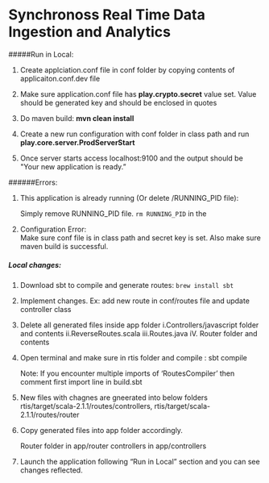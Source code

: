# Synchronoss Real Time Data Ingestion and Analytics


#####Run in Local:

 1. Create applciation.conf file in conf folder by copying contents of
    applicaiton.conf.dev file
 2. Make sure application.conf file has **play.crypto.secret** value set. 
    Value should be generated key and should be enclosed in quotes
 3. Do maven build: **mvn clean install**
 4. Create a new run configuration with conf folder in class path and run
    **play.core.server.ProdServerStart**
    
 5. Once server starts access localhost:9100 and the output should be
    "Your new application is ready.”
    
 ######Errors:
 
 1. This application is already running (Or delete <path>/RUNNING_PID file):
    
    Simply remove RUNNING_PID file. `rm RUNNING_PID` in the <path>
    
 2. Configuration Error:  
    Make sure conf file is in class path and secret key is set. 
    Also make sure maven build is successful.
    
    
 
 ##### Local changes:
 
 1. Download sbt to compile and generate routes:  `brew install sbt`
 2. Implement changes. 
    Ex: add new route in conf/routes file and update controller class
 3. Delete all generated files inside app folder 
		i.Controllers/javascript folder and contents
		ii.ReverseRoutes.scala
		iii.Routes.java
		iV. Router folder and contents
 4. Open terminal and make sure in rtis folder and compile : sbt compile 
 
	 Note: If you encounter multiple imports of ‘RoutesCompiler’ 
	 then comment first import line in build.sbt
 
 5. New files with chagnes are gneerated into below folders 
      rtis/target/scala-2.1.1/routes/controllers, 
      rtis/target/scala-2.1.1/routes/router  
      
 6. Copy generated files into app folder accordingly.
 
    Router folder in app/router
    controllers in app/controllers
 
 
 7. Launch the application following “Run in Local” section and you can see changes reflected.
 
 
 
		
